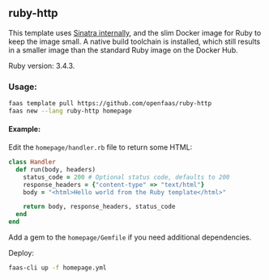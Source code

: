 ## ruby-http

This template uses [Sinatra internally](https://sinatrarb.com/intro.html), and the slim Docker image for Ruby to keep the image small. A native build toolchain is installed, which still results in a smaller image than the standard Ruby image on the Docker Hub.

Ruby version: 3.4.3.

### Usage:

```bash
faas template pull https://github.com/openfaas/ruby-http
faas new --lang ruby-http homepage
```

#### Example:

Edit the `homepage/handler.rb` file to return some HTML:

```ruby
class Handler
  def run(body, headers)
    status_code = 200 # Optional status code, defaults to 200
    response_headers = {"content-type" => "text/html"}
    body = "<html>Hello world from the Ruby template</html>"

    return body, response_headers, status_code
  end
end
```

Add a gem to the `homepage/Gemfile` if you need additional dependencies.

Deploy:

```sh
faas-cli up -f homepage.yml
```

